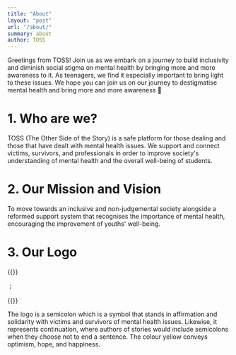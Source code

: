 ```yaml
---
title: "About"
layout: "post"
url: "/about/"
summary: about
author: TOSS
---
```


Greetings from TOSS! Join us as we embark on a journey to build inclusivity and diminish social stigma on mental health by bringing more and more awareness to it. As teenagers, we find it especially important to bring light to these issues. We hope you can join us on our journey to destigmatise mental health and bring more and more awareness 💛

# 1. Who are we?
TOSS (The Other Side of the Story) is a safe platform for those dealing and those that have dealt with mental health issues. We support and connect victims, survivors, and professionals in order to improve society's understanding of mental health and the overall well-being of students.

# 2. Our Mission and Vision
To move towards an inclusive and non-judgemental society alongside a reformed support system that recognises the importance of mental health, encouraging the improvement of youths' well-being.

# 3. Our Logo
{{<rawhtml>}}
<div class="logo-circle"  style = 'margin-left: 5px;'>
                <div class="logo-txt">;</div>
            </div>
            <br>
{{</rawhtml>}}

The logo is a semicolon which is a symbol that stands in affirmation and solidarity with victims and survivors of mental health issues. Likewise, it represents continuation, where authors of stories would include semicolons when they choose not to end a sentence. The colour yellow conveys optimism, hope, and happiness.
